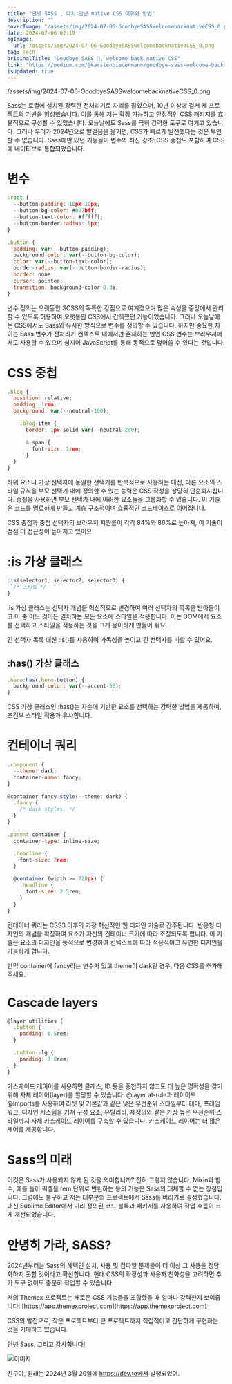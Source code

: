 ```yaml
---
title: "안녕 SASS , 다시 만난 native CSS 이유와 방법"
description: ""
coverImage: "/assets/img/2024-07-06-GoodbyeSASSwelcomebacknativeCSS_0.png"
date: 2024-07-06 02:19
ogImage:
  url: /assets/img/2024-07-06-GoodbyeSASSwelcomebacknativeCSS_0.png
tag: Tech
originalTitle: "Goodbye SASS 👋, welcome back native CSS"
link: "https://medium.com/@karstenbiedermann/goodbye-sass-welcome-back-native-css-b3beb096d2b4"
isUpdated: true
---
```


/assets/img/2024-07-06-GoodbyeSASSwelcomebacknativeCSS_0.png

Sass는 로컬에 설치된 강력한 전처리기로 자리를 잡았으며, 10년 이상에 걸쳐 제 프로젝트의 기반을 형성했습니다. 이를 통해 저는 확장 가능하고 안정적인 CSS 패키지를 효율적으로 구성할 수 있었습니다. 오늘날에도 Sass를 극히 강력한 도구로 여기고 있습니다. 그러나 우리가 2024년으로 발걸음을 옮기면, CSS가 빠르게 발전했다는 것은 부인할 수 없습니다. Sass에만 있던 기능들이 변수와 최신 강조: CSS 중첩도 포함하여 CSS에 네이티브로 통합되었습니다.

# 변수

```js
:root {
  --button-padding: 10px 20px;
  --button-bg-color: #007bff;
  --button-text-color: #ffffff;
  --button-border-radius: 8px;
}

.button {
  padding: var(--button-padding);
  background-color: var(--button-bg-color);
  color: var(--button-text-color);
  border-radius: var(--button-border-radius);
  border: none;
  cursor: pointer;
  transition: background-color 0.3s;
}
```

<!-- seedividend - 사각형 -->

<ins class="adsbygoogle"
     style="display:block"
     data-ad-client="ca-pub-4877378276818686"
     data-ad-slot="1898504329"
     data-ad-format="auto"
     data-full-width-responsive="true"></ins>

<script>
     (adsbygoogle = window.adsbygoogle || []).push({});
</script>

변수 정의는 오랫동안 SCSS의 독특한 강점으로 여겨졌으며 많은 속성을 중앙에서 관리할 수 있도록 허용하여 오랫동안 CSS에서 간젝했던 기능이었습니다. 그러나 오늘날에는 CSS에서도 Sass와 유사한 방식으로 변수를 정의할 수 있습니다. 하지만 중요한 차이는 Sass 변수가 전처리기 컨텍스트 내에서만 존재하는 반면 CSS 변수는 브라우저에서도 사용할 수 있으며 심지어 JavaScript를 통해 동적으로 덮어쓸 수 있다는 것입니다.

# CSS 중첩

```js
.blog {
  position: relative;
  padding: 1rem;
  background: var(--neutral-100);

    .blog-item {
      border: 1px solid var(--neutral-200);

      & span {
        font-size: 1rem;
      }
  }
}
```

하위 요소나 가상 선택자에 동일한 선택기를 반복적으로 사용하는 대신, 다른 요소의 스타일 규칙을 부모 선택기 내에 정의할 수 있는 능력은 CSS 작성을 상당히 단순화시킵니다. 중첩을 사용하면 부모 선택기 내에 이러한 요소들을 그룹화할 수 있습니다. 이 기술은 코드를 명료하게 만들고 계층 구조적이며 효율적인 코드베이스로 이어집니다.

<!-- seedividend - 사각형 -->

<ins class="adsbygoogle"
     style="display:block"
     data-ad-client="ca-pub-4877378276818686"
     data-ad-slot="1898504329"
     data-ad-format="auto"
     data-full-width-responsive="true"></ins>

<script>
     (adsbygoogle = window.adsbygoogle || []).push({});
</script>

CSS 중접과 중첩 선택자의 브라우저 지원률이 각각 84%와 86%로 높아져, 이 기술이 점점 더 접근성이 높아지고 있어요.

# :is 가상 클래스

```js
:is(selector1, selector2, selector3) {
  /* 스타일 */
}
```

:is 가상 클래스는 선택자 개념을 혁신적으로 변경하여 여러 선택자의 목록을 받아들이고 이 중 어느 것이든 일치하는 모든 요소에 스타일을 적용합니다. 이는 DOM에서 요소를 선택하고 스타일을 적용하는 것을 크게 용이하게 만들어 줘요.

<!-- seedividend - 사각형 -->

<ins class="adsbygoogle"
     style="display:block"
     data-ad-client="ca-pub-4877378276818686"
     data-ad-slot="1898504329"
     data-ad-format="auto"
     data-full-width-responsive="true"></ins>

<script>
     (adsbygoogle = window.adsbygoogle || []).push({});
</script>

긴 선택자 목록 대신 :is()를 사용하여 가독성을 높이고 긴 선택자를 피할 수 있어요.

## :has() 가상 클래스

```js
.hero:has(.hero-button) {
  background-color: var(--accent-50);
}
```

CSS 가상 클래스인 :has()는 자손에 기반한 요소를 선택하는 강력한 방법을 제공하며, 조건부 스타일 적용과 유사합니다.

<!-- seedividend - 사각형 -->

<ins class="adsbygoogle"
     style="display:block"
     data-ad-client="ca-pub-4877378276818686"
     data-ad-slot="1898504329"
     data-ad-format="auto"
     data-full-width-responsive="true"></ins>

<script>
     (adsbygoogle = window.adsbygoogle || []).push({});
</script>

# 컨테이너 쿼리

```js
.component {
  --theme: dark;
  container-name: fancy;
}

@container fancy style(--theme: dark) {
  .fancy {
    /* dark styles. */
  }
}
```

```js
.parent-container {
  container-type: inline-size;

  .headline {
    font-size: 2rem;
  }

  @container (width >= 720px) {
    .headline {
      font-size: 2.5rem;
    }
  }
}
```

컨테이너 쿼리는 CSS3 이후의 가장 혁신적인 웹 디자인 기술로 간주됩니다. 반응형 디자인의 개념을 확장하여 요소가 자신의 컨테이너 크기에 따라 조정되도록 합니다. 이 기술은 요소의 디자인을 동적으로 변경하여 컨텍스트에 따라 적응적이고 유연한 디자인을 가능하게 합니다.

<!-- seedividend - 사각형 -->

<ins class="adsbygoogle"
     style="display:block"
     data-ad-client="ca-pub-4877378276818686"
     data-ad-slot="1898504329"
     data-ad-format="auto"
     data-full-width-responsive="true"></ins>

<script>
     (adsbygoogle = window.adsbygoogle || []).push({});
</script>

만약 container에 fancy라는 변수가 있고 theme이 dark일 경우, 다음 CSS를 추가해주세요.

# Cascade layers

```js
@layer utilities {
  .button {
    padding: 0.5rem;
  }

  .button--lg {
    padding: 0.8rem;
  }
}
```

카스케이드 레이어를 사용하면 클래스, ID 등을 중첩하지 않고도 더 높은 명확성을 갖기 위해 자체 레이어(layer)를 할당할 수 있습니다. @layer at-rule과 레이어드 @imports를 사용하여 리셋 및 기본값과 같은 낮은 우선순위 스타일부터 테마, 프레임워크, 디자인 시스템을 거쳐 구성 요소, 유틸리티, 재정의와 같은 가장 높은 우선순위 스타일까지 자체 카스케이드 레이어를 구축할 수 있습니다. 카스케이드 레이어는 더 많은 제어를 제공합니다.

<!-- seedividend - 사각형 -->

<ins class="adsbygoogle"
     style="display:block"
     data-ad-client="ca-pub-4877378276818686"
     data-ad-slot="1898504329"
     data-ad-format="auto"
     data-full-width-responsive="true"></ins>

<script>
     (adsbygoogle = window.adsbygoogle || []).push({});
</script>

# Sass의 미래

이것은 Sass가 사용되지 않게 된 것을 의미합니까? 전혀 그렇지 않습니다. Mixin과 함수, 예를 들어 픽셀을 rem 단위로 변환하는 등의 기능은 Sass의 대체할 수 없는 장점입니다. 그럼에도 불구하고 저는 대부분의 프로젝트에서 Sass를 버리기로 결정했습니다. 대신 Sublime Editor에서 미리 정의된 코드 블록과 패키지를 사용하여 작업 흐름이 크게 개선되었습니다.

# 안녕히 가라, SASS?

2024년부터는 Sass의 혜택인 설치, 사용 및 컴파일 문제들이 더 이상 그 사용을 정당화하지 못할 것이라고 확신합니다. 현대 CSS의 확장성과 사용자 친화성을 고려하면 추가 도구 없이도 충분히 작업할 수 있습니다.

<!-- seedividend - 사각형 -->

<ins class="adsbygoogle"
     style="display:block"
     data-ad-client="ca-pub-4877378276818686"
     data-ad-slot="1898504329"
     data-ad-format="auto"
     data-full-width-responsive="true"></ins>

<script>
     (adsbygoogle = window.adsbygoogle || []).push({});
</script>

저의 Themex 프로젝트는 새로운 CSS 기능들을 조합했을 때 얼마나 강력한지 보여줍니다: [https://app.themexproject.com](https://app.themexproject.com)

CSS의 발전으로, 작은 프로젝트부터 큰 프로젝트까지 직접적이고 간단하게 구현하는 것을 기대하고 있습니다.

안녕 Sass, 그리고 감사합니다!

![이미지](https://miro.medium.com/v2/resize:fit:1000/1*zE69ta024X0m4DJM4jRXlQ.gif)

<!-- seedividend - 사각형 -->

<ins class="adsbygoogle"
     style="display:block"
     data-ad-client="ca-pub-4877378276818686"
     data-ad-slot="1898504329"
     data-ad-format="auto"
     data-full-width-responsive="true"></ins>

<script>
     (adsbygoogle = window.adsbygoogle || []).push({});
</script>

친구야, 원래는 2024년 3월 20일에 https://dev.to에서 발행되었어.
